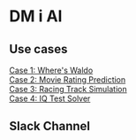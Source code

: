 # DM i AI





<h2>Use cases</h2>
<a href="https://github.com/amboltio/DM-i-AI/tree/main/Case1">Case 1: Where's Waldo</a> <br>
<a href="https://github.com/amboltio/DM-i-AI/tree/main/Case2">Case 2: Movie Rating Prediction</a> <br>
<a href="https://github.com/amboltio/DM-i-AI/tree/main/Case3">Case 3: Racing Track Simulation</a> <br>
<a href="https://github.com/amboltio/DM-i-AI/tree/main/Case4">Case 4: IQ Test Solver</a> <br>


<h2>Slack Channel</h2>
